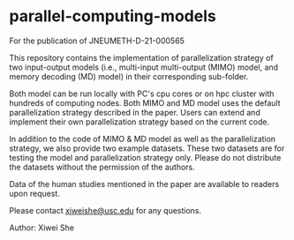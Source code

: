 # parallel-computing-models
For the publication of JNEUMETH-D-21-000565

This repository contains the implementation of parallelization strategy of two input-output models (i.e., multi-input multi-output (MIMO) model, and memory decoding (MD) model) in their corresponding sub-folder.

Both model can be run locally with PC's cpu cores or on hpc cluster with hundreds of computing nodes.  Both MIMO and MD model uses the default parallelization strategy described in the paper.  Users can extend and implement their own parallelization strategy based on the current code.  

In addition to the code of MIMO & MD model as well as the parallelization strategy, we also provide two example datasets.  These two datasets are for testing the model and parallelization strategy only.  Please do not distribute the datasets without the permission of the authors. 

Data of the human studies mentioned in the paper are available to readers upon request.

Please contact xiweishe@usc.edu for any questions.

Author: Xiwei She
